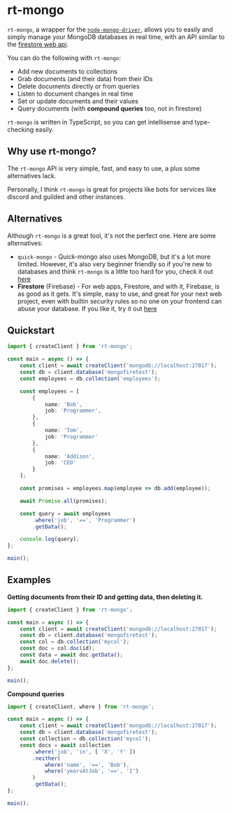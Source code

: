 # rt-mongo

`rt-mongo`, a wrapper for the [`node-mongo-driver`](https://www.npmjs.com/package/mongodb), allows you to easily and simply manage your MongoDB databases in real time, with an API similar to the [firestore web api](https://firebase.google.com/docs/firestore).

You can do the following with `rt-mongo`:

- Add new documents to collections
- Grab documents (and their data) from their IDs
- Delete documents directly or from queries
- Listen to document changes in real time
- Set or update documents and their values
- Query documents (with **compound queries** too, not in firestore)

`rt-mongo` is written in TypeScript, so you can get intellisense and type-checking easily.

## Why use rt-mongo?

The `rt-mongo` API is very simple, fast, and easy to use, a plus some alternatives lack.

Personally, I think `rt-mongo` is great for projects like bots for services like discord and guilded and other instances.

## Alternatives

Although `rt-mongo` is a great tool, it's not the perfect one. Here are some alternatives:

- `quick-mongo` - Quick-mongo also uses MongoDB, but it's a lot more limited. However, it's also very beginner friendly so if you're new to databases and think `rt-mongo` is a little too hard for you, check it out [here](https://quickmongo.js.org/)
- **Firestore** (Firebase) - For web apps, Firestore, and with it, Firebase, is as good as it gets. It's simple, easy to use, and great for your next web project, even with builtin security rules so no one on your frontend can abuse your database. If you like it, try it out [here](https://firebase.google.com)

## Quickstart

```ts
import { createClient } from 'rt-mongo';

const main = async () => {
    const client = await createClient('mongodb://localhost:27017');
    const db = client.database('mongofiretest');
    const employees = db.collection('employees');

    const employees = [
        {
            name: 'Bob',
            job: 'Programmer',
        },
        {
            name: 'Tom',
            job: 'Programmer'
        },
        {
            name: 'Addison',
            job: 'CEO'
        }
    ];

    const promises = employees.map(employee => db.add(employee));

    await Promise.all(promises);

    const query = await employees
        .where('job', '==', 'Programmer')
        .getData();

    console.log(query);
};

main();
```

## Examples

**Getting documents from their ID and getting data, then deleting it.**

```ts
import { createClient } from 'rt-mongo';

const main = async () => {
    const client = await createClient('mongodb://localhost:27017');
    const db = client.database('mongofiretest');
    const col = db.collection('mycol');
    const doc = col.doc(id);
    const data = await doc.getData();
    await doc.delete();
};

main();
```

**Compound queries**

```ts
import { createClient, where } from 'rt-mongo';

const main = async () => {
    const client = await createClient('mongodb://localhost:27017');
    const db = client.database('mongofiretest');
    const collection = db.collection('mycol');
    const docs = await collection
        .where('job', 'in', [ 'X', 'Y' ])
        .neither(
            where('name', '==', 'Bob'),
            where('yearsAtJob', '==', '1')
        )
        .getData();
};

main();
```